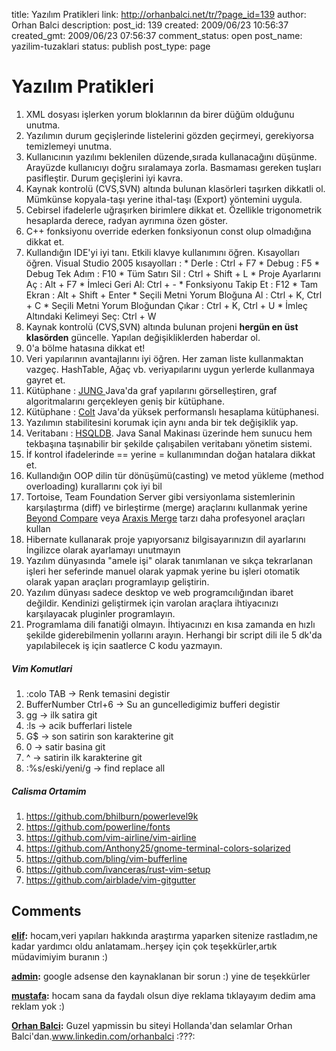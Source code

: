 title: Yazılım Pratikleri
link: http://orhanbalci.net/tr/?page_id=139
author: Orhan Balci
description: 
post_id: 139
created: 2009/06/23 10:56:37
created_gmt: 2009/06/23 07:56:37
comment_status: open
post_name: yazilim-tuzaklari
status: publish
post_type: page

# Yazılım Pratikleri

1. XML dosyası işlerken yorum bloklarının da birer düğüm olduğunu unutma.
  2. Yazılımın durum geçişlerinde listelerini gözden geçirmeyi, gerekiyorsa temizlemeyi unutma.
  3. Kullanıcının yazılımı beklenilen düzende,sırada kullanacağını düşünme. Arayüzde kullanıcıyı doğru sıralamaya zorla. Basmaması gereken tuşları pasifleştir. Durum geçişlerini iyi kavra.
  4. Kaynak kontrolü (CVS,SVN) altında bulunan klasörleri taşırken dikkatli ol. Mümkünse kopyala-taşı yerine ithal-taşı (Export) yöntemini uygula.
  5. Cebirsel ifadelerle uğraşırken birimlere dikkat et. Özellikle trigonometrik hesaplarda derece, radyan ayrımına özen göster.
  6. C++ fonksiyonu override ederken fonksiyonun const olup olmadığına dikkat et.
  7. Kullandığın IDE'yi iyi tanı. Etkili klavye kullanımını öğren. Kısayolları öğren. Visual Studio 2005 kısayolları : 
    * Derle : Ctrl + F7
    * Debug : F5
    * Debug Tek Adım : F10
    * Tüm Satırı Sil : Ctrl + Shift + L
    * Proje Ayarlarını Aç : Alt + F7
    * İmleci Geri Al: Ctrl + -
    * Fonksiyonu Takip Et : F12
    * Tam Ekran : Alt + Shift + Enter
    * Seçili Metni Yorum Bloğuna Al : Ctrl + K, Ctrl + C
    * Seçili Metni Yorum Bloğundan Çıkar : Ctrl + K, Ctrl + U
    * İmleç Altındaki Kelimeyi Seç: Ctrl + W
  8. Kaynak kontrolü (CVS,SVN) altında bulunan projeni **hergün en üst klasörden** güncelle. Yapılan değişikliklerden haberdar ol.
  9. 0'a bölme hatasına dikkat et!
  10. Veri yapılarının avantajlarını iyi öğren. Her zaman liste kullanmaktan vazgeç. HashTable, Ağaç vb. veriyapılarını uygun yerlerde kullanmaya gayret et.
  11. Kütüphane : [JUNG ](http://jung.sourceforge.net/)Java'da graf yapılarını görselleştiren, graf algoritmalarını gerçekleyen geniş bir kütüphane.
  12. Kütüphane : [Colt](http://acs.lbl.gov/~hoschek/colt/) Java'da yüksek performanslı hesaplama kütüphanesi.
  13. Yazılımın stabilitesini korumak için aynı anda bir tek değişiklik yap.
  14. Veritabanı : [HSQLDB](http://www.hsqldb.org/doc/guide/index.html). Java Sanal Makinası üzerinde hem sunucu hem tekbaşına taşınabilir bir şekilde çalışabilen veritabanı yönetim sistemi.
  15. İf kontrol ifadelerinde == yerine = kullanımından doğan hatalara dikkat et.
  16. Kullandığın OOP dilin tür dönüşümü(casting) ve metod yükleme (method overloading) kurallarını çok iyi bil
  17. Tortoise, Team Foundation Server gibi versiyonlama sistemlerinin karşılaştırma (diff) ve birleştirme (merge) araçlarını kullanmak yerine [Beyond Compare](http://www.scootersoftware.com/) veya [Araxis Merge](http://www.araxis.com/) tarzı daha profesyonel araçları kullan
  18. Hibernate kullanarak proje yapıyorsanız bilgisayarınızın dil ayarlarını İngilizce olarak ayarlamayı unutmayın
  19. Yazılım dünyasında "amele işi" olarak tanımlanan ve sıkça tekrarlanan işleri her seferinde manuel olarak yapmak yerine bu işleri otomatik olarak yapan araçları programlayıp geliştirin.
  20. Yazılım dünyası sadece desktop ve web programcılığından ibaret değildir. Kendinizi geliştirmek için varolan araçlara ihtiyacınızı karşılayacak pluginler programlayın.
  21. Programlama dili fanatiği olmayın. İhtiyacınızı en kısa zamanda en hızlı şekilde giderebilmenin yollarını arayın. Herhangi bir script dili ile 5 dk'da yapılabilecek iş için saatlerce C kodu yazmayın.

##### Vim Komutlari

  1. :colo TAB -> Renk temasini degistir
  2. BufferNumber Ctrl+6 -> Su an guncelledigimiz bufferi degistir
  3. gg -> ilk satira git
  4. :ls -> acik bufferlari listele
  5. G$ -> son satirin son karakterine git
  6. 0 -> satir basina git
  7. ^ -> satirin ilk karakterine git
  8. :%s/eski/yeni/g -> find replace all

#####  Calisma Ortamim 

##### 

  1. <https://github.com/bhilburn/powerlevel9k>
  2. <https://github.com/powerline/fonts>
  3. <https://github.com/vim-airline/vim-airline>
  4. <https://github.com/Anthony25/gnome-terminal-colors-solarized>
  5. <https://github.com/bling/vim-bufferline>
  6. <https://github.com/ivanceras/rust-vim-setup>
  7. <https://github.com/airblade/vim-gitgutter>

## Comments

**[elif](#4348 "2010-11-17 22:32:10"):** hocam,veri yapıları hakkında araştırma yaparken sitenize rastladım,ne kadar yardımcı oldu anlatamam..herşey için çok teşekkürler,artık müdavimiyim buranın :)

**[admin](#7245 "2012-12-07 10:13:07"):** google adsense den kaynaklanan bir sorun :) yine de teşekkürler

**[mustafa](#7228 "2012-12-03 21:07:23"):** hocam sana da faydalı olsun diye reklama tıklayayım dedim ama reklam yok :)

**[Orhan Balci](#8353 "2013-05-07 19:50:59"):** Guzel yapmissin bu siteyi Hollanda'dan selamlar Orhan Balci'dan.www.linkedin.com/orhanbalci :???:


